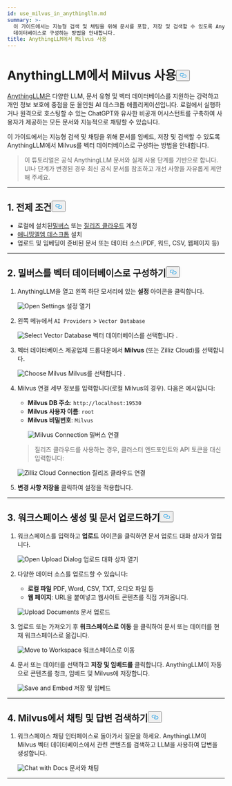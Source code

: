 ```yaml
---
id: use_milvus_in_anythingllm.md
summary: >-
  이 가이드에서는 지능형 검색 및 채팅을 위해 문서를 포함, 저장 및 검색할 수 있도록 AnythingLLM에서 Milvus를 벡터
  데이터베이스로 구성하는 방법을 안내합니다.
title: AnythingLLM에서 Milvus 사용
---
```

<h1 id="Use-Milvus-in-AnythingLLM" class="common-anchor-header">AnythingLLM에서 Milvus 사용<button data-href="#Use-Milvus-in-AnythingLLM" class="anchor-icon" translate="no">
      <svg translate="no"
        aria-hidden="true"
        focusable="false"
        height="20"
        version="1.1"
        viewBox="0 0 16 16"
        width="16"
      >
        <path
          fill="#0092E4"
          fill-rule="evenodd"
          d="M4 9h1v1H4c-1.5 0-3-1.69-3-3.5S2.55 3 4 3h4c1.45 0 3 1.69 3 3.5 0 1.41-.91 2.72-2 3.25V8.59c.58-.45 1-1.27 1-2.09C10 5.22 8.98 4 8 4H4c-.98 0-2 1.22-2 2.5S3 9 4 9zm9-3h-1v1h1c1 0 2 1.22 2 2.5S13.98 12 13 12H9c-.98 0-2-1.22-2-2.5 0-.83.42-1.64 1-2.09V6.25c-1.09.53-2 1.84-2 3.25C6 11.31 7.55 13 9 13h4c1.45 0 3-1.69 3-3.5S14.5 6 13 6z"
        ></path>
      </svg>
    </button></h1><p><a href="https://anythingllm.com/">AnythingLLM은</a> 다양한 LLM, 문서 유형 및 벡터 데이터베이스를 지원하는 강력하고 개인 정보 보호에 중점을 둔 올인원 AI 데스크톱 애플리케이션입니다. 로컬에서 실행하거나 원격으로 호스팅할 수 있는 ChatGPT와 유사한 비공개 어시스턴트를 구축하여 사용자가 제공하는 모든 문서와 지능적으로 채팅할 수 있습니다.</p>
<p>이 가이드에서는 지능형 검색 및 채팅을 위해 문서를 임베드, 저장 및 검색할 수 있도록 AnythingLLM에서 Milvus를 벡터 데이터베이스로 구성하는 방법을 안내합니다.</p>
<blockquote>
<p>이 튜토리얼은 공식 AnythingLLM 문서와 실제 사용 단계를 기반으로 합니다. UI나 단계가 변경된 경우 최신 공식 문서를 참조하고 개선 사항을 자유롭게 제안해 주세요.</p>
</blockquote>
<hr>
<h2 id="1-Prerequisites" class="common-anchor-header">1. 전제 조건<button data-href="#1-Prerequisites" class="anchor-icon" translate="no">
      <svg translate="no"
        aria-hidden="true"
        focusable="false"
        height="20"
        version="1.1"
        viewBox="0 0 16 16"
        width="16"
      >
        <path
          fill="#0092E4"
          fill-rule="evenodd"
          d="M4 9h1v1H4c-1.5 0-3-1.69-3-3.5S2.55 3 4 3h4c1.45 0 3 1.69 3 3.5 0 1.41-.91 2.72-2 3.25V8.59c.58-.45 1-1.27 1-2.09C10 5.22 8.98 4 8 4H4c-.98 0-2 1.22-2 2.5S3 9 4 9zm9-3h-1v1h1c1 0 2 1.22 2 2.5S13.98 12 13 12H9c-.98 0-2-1.22-2-2.5 0-.83.42-1.64 1-2.09V6.25c-1.09.53-2 1.84-2 3.25C6 11.31 7.55 13 9 13h4c1.45 0 3-1.69 3-3.5S14.5 6 13 6z"
        ></path>
      </svg>
    </button></h2><ul>
<li>로컬에 설치된<a href="https://milvus.io/docs/install-overview.md">밀버스</a> 또는 <a href="https://zilliz.com/cloud">질리즈 클라우드</a> 계정</li>
<li><a href="https://anythingllm.com/desktop">애니띵엘엠 데스크톱</a> 설치</li>
<li>업로드 및 임베딩이 준비된 문서 또는 데이터 소스(PDF, 워드, CSV, 웹페이지 등)</li>
</ul>
<hr>
<h2 id="2-Configure-Milvus-as-the-Vector-Database" class="common-anchor-header">2. 밀버스를 벡터 데이터베이스로 구성하기<button data-href="#2-Configure-Milvus-as-the-Vector-Database" class="anchor-icon" translate="no">
      <svg translate="no"
        aria-hidden="true"
        focusable="false"
        height="20"
        version="1.1"
        viewBox="0 0 16 16"
        width="16"
      >
        <path
          fill="#0092E4"
          fill-rule="evenodd"
          d="M4 9h1v1H4c-1.5 0-3-1.69-3-3.5S2.55 3 4 3h4c1.45 0 3 1.69 3 3.5 0 1.41-.91 2.72-2 3.25V8.59c.58-.45 1-1.27 1-2.09C10 5.22 8.98 4 8 4H4c-.98 0-2 1.22-2 2.5S3 9 4 9zm9-3h-1v1h1c1 0 2 1.22 2 2.5S13.98 12 13 12H9c-.98 0-2-1.22-2-2.5 0-.83.42-1.64 1-2.09V6.25c-1.09.53-2 1.84-2 3.25C6 11.31 7.55 13 9 13h4c1.45 0 3-1.69 3-3.5S14.5 6 13 6z"
        ></path>
      </svg>
    </button></h2><ol>
<li>AnythingLLM을 열고 왼쪽 하단 모서리에 있는 <strong>설정</strong> 아이콘을 클릭합니다.<br>

  
   <span class="img-wrapper"> <img translate="no" src="/docs/v2.5.x/assets/anythingllm_dashboard.png" alt="Open Settings" class="doc-image" id="open-settings" />
   </span> <span class="img-wrapper"> <span>설정 열기</span> </span></li>
</ol>
<ol start="2">
<li><p>왼쪽 메뉴에서 <code translate="no">AI Providers</code> &gt; <code translate="no">Vector Database</code> <br>

  
   <span class="img-wrapper"> <img translate="no" src="/docs/v2.5.x/assets/anythingllm_config.png" alt="Select Vector Database" class="doc-image" id="select-vector-database" />
   </span> <span class="img-wrapper"> <span>벡터 데이터베이스를 선택합니다</span> </span>.</p></li>
<li><p>벡터 데이터베이스 제공업체 드롭다운에서 <strong>Milvus</strong> (또는 Zilliz Cloud)를 선택합니다.<br>

  
   <span class="img-wrapper"> <img translate="no" src="/docs/v2.5.x/assets/anythingllm_vectordb.png" alt="Choose Milvus" class="doc-image" id="choose-milvus" />
   </span> <span class="img-wrapper"> <span>Milvus를 선택합니다</span> </span>.</p></li>
<li><p>Milvus 연결 세부 정보를 입력합니다(로컬 Milvus의 경우). 다음은 예시입니다:</p>
<ul>
<li><strong>Milvus DB 주소</strong>: <code translate="no">http://localhost:19530</code></li>
<li><strong>Milvus 사용자 이름</strong>: <code translate="no">root</code></li>
<li><strong>Milvus 비밀번호</strong>: <code translate="no">Milvus</code>

  
   <span class="img-wrapper"> <img translate="no" src="/docs/v2.5.x/assets/anythingllm_milvus.png" alt="Milvus Connection" class="doc-image" id="milvus-connection" />
   </span> <span class="img-wrapper"> <span>밀버스 연결</span> </span></li>
</ul>
<blockquote>
<p>질리즈 클라우드를 사용하는 경우, 클러스터 엔드포인트와 API 토큰을 대신 입력합니다:</p>
</blockquote>
<p>
  
   <span class="img-wrapper"> <img translate="no" src="/docs/v2.5.x/assets/anythingllm_zilliz_cloud.png" alt="Zilliz Cloud Connection" class="doc-image" id="zilliz-cloud-connection" />
   </span> <span class="img-wrapper"> <span>질리즈 클라우드 연결</span> </span></p></li>
<li><p><strong>변경 사항 저장을</strong> 클릭하여 설정을 적용합니다.</p></li>
</ol>
<hr>
<h2 id="3-Create-a-Workspace-and-Upload-Documents" class="common-anchor-header">3. 워크스페이스 생성 및 문서 업로드하기<button data-href="#3-Create-a-Workspace-and-Upload-Documents" class="anchor-icon" translate="no">
      <svg translate="no"
        aria-hidden="true"
        focusable="false"
        height="20"
        version="1.1"
        viewBox="0 0 16 16"
        width="16"
      >
        <path
          fill="#0092E4"
          fill-rule="evenodd"
          d="M4 9h1v1H4c-1.5 0-3-1.69-3-3.5S2.55 3 4 3h4c1.45 0 3 1.69 3 3.5 0 1.41-.91 2.72-2 3.25V8.59c.58-.45 1-1.27 1-2.09C10 5.22 8.98 4 8 4H4c-.98 0-2 1.22-2 2.5S3 9 4 9zm9-3h-1v1h1c1 0 2 1.22 2 2.5S13.98 12 13 12H9c-.98 0-2-1.22-2-2.5 0-.83.42-1.64 1-2.09V6.25c-1.09.53-2 1.84-2 3.25C6 11.31 7.55 13 9 13h4c1.45 0 3-1.69 3-3.5S14.5 6 13 6z"
        ></path>
      </svg>
    </button></h2><ol>
<li><p>워크스페이스를 입력하고 <strong>업로드</strong> 아이콘을 클릭하면 문서 업로드 대화 상자가 열립니다.<br>

  
   <span class="img-wrapper"> <img translate="no" src="/docs/v2.5.x/assets/anythingllm_upload_file.png" alt="Open Upload Dialog" class="doc-image" id="open-upload-dialog" />
   </span> <span class="img-wrapper"> <span>업로드 대화 상자 열기</span> </span></p></li>
<li><p>다양한 데이터 소스를 업로드할 수 있습니다:</p>
<ul>
<li><strong>로컬 파일</strong> PDF, Word, CSV, TXT, 오디오 파일 등</li>
<li><strong>웹 페이지</strong>: URL을 붙여넣고 웹사이트 콘텐츠를 직접 가져옵니다.</li>
</ul>
<p>
  
   <span class="img-wrapper"> <img translate="no" src="/docs/v2.5.x/assets/anythingllm_upload_interface.png" alt="Upload Documents" class="doc-image" id="upload-documents" />
   </span> <span class="img-wrapper"> <span>문서 업로드</span> </span></p></li>
<li><p>업로드 또는 가져오기 후 <strong>워크스페이스로 이동</strong> 을 클릭하여 문서 또는 데이터를 현재 워크스페이스로 옮깁니다.<br>

  
   <span class="img-wrapper"> <img translate="no" src="/docs/v2.5.x/assets/anythingllm_move_to_workspace.png" alt="Move to Workspace" class="doc-image" id="move-to-workspace" />
   </span> <span class="img-wrapper"> <span>워크스페이스로 이동</span> </span></p></li>
<li><p>문서 또는 데이터를 선택하고 <strong>저장 및 임베드를</strong> 클릭합니다. AnythingLLM이 자동으로 콘텐츠를 청크, 임베드 및 Milvus에 저장합니다.<br>

  
   <span class="img-wrapper"> <img translate="no" src="/docs/v2.5.x/assets/anythingllm_save_and_embed.png" alt="Save and Embed" class="doc-image" id="save-and-embed" />
   </span> <span class="img-wrapper"> <span>저장 및 임베드</span> </span></p></li>
</ol>
<hr>
<h2 id="4-Chat-and-Retrieve-Answers-from-Milvus" class="common-anchor-header">4. Milvus에서 채팅 및 답변 검색하기<button data-href="#4-Chat-and-Retrieve-Answers-from-Milvus" class="anchor-icon" translate="no">
      <svg translate="no"
        aria-hidden="true"
        focusable="false"
        height="20"
        version="1.1"
        viewBox="0 0 16 16"
        width="16"
      >
        <path
          fill="#0092E4"
          fill-rule="evenodd"
          d="M4 9h1v1H4c-1.5 0-3-1.69-3-3.5S2.55 3 4 3h4c1.45 0 3 1.69 3 3.5 0 1.41-.91 2.72-2 3.25V8.59c.58-.45 1-1.27 1-2.09C10 5.22 8.98 4 8 4H4c-.98 0-2 1.22-2 2.5S3 9 4 9zm9-3h-1v1h1c1 0 2 1.22 2 2.5S13.98 12 13 12H9c-.98 0-2-1.22-2-2.5 0-.83.42-1.64 1-2.09V6.25c-1.09.53-2 1.84-2 3.25C6 11.31 7.55 13 9 13h4c1.45 0 3-1.69 3-3.5S14.5 6 13 6z"
        ></path>
      </svg>
    </button></h2><ol>
<li>워크스페이스 채팅 인터페이스로 돌아가서 질문을 하세요. AnythingLLM이 Milvus 벡터 데이터베이스에서 관련 콘텐츠를 검색하고 LLM을 사용하여 답변을 생성합니다.<br>

  
   <span class="img-wrapper"> <img translate="no" src="/docs/v2.5.x/assets/anythingllm_chat.png" alt="Chat with Docs" class="doc-image" id="chat-with-docs" />
   </span> <span class="img-wrapper"> <span>문서와 채팅</span> </span></li>
</ol>
<hr>
